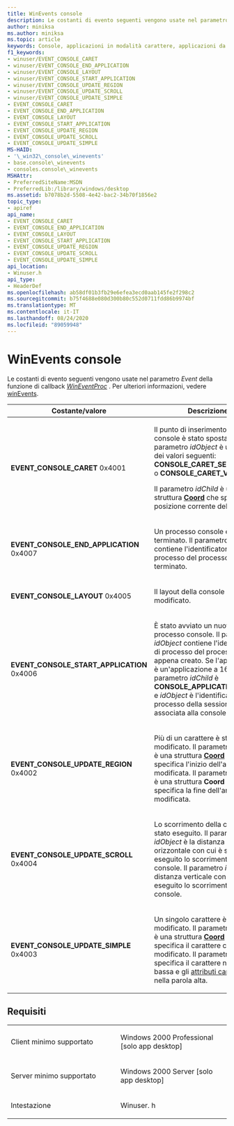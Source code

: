 ```yaml
---
title: WinEvents console
description: Le costanti di evento seguenti vengono usate nel parametro event della funzione di callback WinEventProc. Per ulteriori informazioni, vedere WinEvents.
author: miniksa
ms.author: miniksa
ms.topic: article
keywords: Console, applicazioni in modalità carattere, applicazioni da riga di comando, applicazioni Terminal, API console
f1_keywords:
- winuser/EVENT_CONSOLE_CARET
- winuser/EVENT_CONSOLE_END_APPLICATION
- winuser/EVENT_CONSOLE_LAYOUT
- winuser/EVENT_CONSOLE_START_APPLICATION
- winuser/EVENT_CONSOLE_UPDATE_REGION
- winuser/EVENT_CONSOLE_UPDATE_SCROLL
- winuser/EVENT_CONSOLE_UPDATE_SIMPLE
- EVENT_CONSOLE_CARET
- EVENT_CONSOLE_END_APPLICATION
- EVENT_CONSOLE_LAYOUT
- EVENT_CONSOLE_START_APPLICATION
- EVENT_CONSOLE_UPDATE_REGION
- EVENT_CONSOLE_UPDATE_SCROLL
- EVENT_CONSOLE_UPDATE_SIMPLE
MS-HAID:
- '\_win32\_console\_winevents'
- base.console\_winevents
- consoles.console\_winevents
MSHAttr:
- PreferredSiteName:MSDN
- PreferredLib:/library/windows/desktop
ms.assetid: b7078b2d-5508-4e42-bac2-34b70f1856e2
topic_type:
- apiref
api_name:
- EVENT_CONSOLE_CARET
- EVENT_CONSOLE_END_APPLICATION
- EVENT_CONSOLE_LAYOUT
- EVENT_CONSOLE_START_APPLICATION
- EVENT_CONSOLE_UPDATE_REGION
- EVENT_CONSOLE_UPDATE_SCROLL
- EVENT_CONSOLE_UPDATE_SIMPLE
api_location:
- Winuser.h
api_type:
- HeaderDef
ms.openlocfilehash: ab58df01b3fb29e6efea3ecd0aab145fe2f298c2
ms.sourcegitcommit: b75f4688e080d300b80c552d0711fdd86b9974bf
ms.translationtype: MT
ms.contentlocale: it-IT
ms.lasthandoff: 08/24/2020
ms.locfileid: "89059948"
---
```

# <a name="console-winevents"></a>WinEvents console


Le costanti di evento seguenti vengono usate nel parametro *Event* della funzione di callback [*WinEventProc*](https://msdn.microsoft.com/library/windows/desktop/dd373885(v=vs.85).aspx) . Per ulteriori informazioni, vedere [winEvents](https://msdn.microsoft.com/library/windows/desktop/dd373889).

<table>
<colgroup>
<col width="50%" />
<col width="50%" />
</colgroup>
<thead>
<tr class="header">
<th>Costante/valore</th>
<th>Descrizione</th>
</tr>
</thead>
<tbody>
<tr class="odd">
<td><span id="EVENT_CONSOLE_CARET"></span><span id="event_console_caret"></span>
<strong>EVENT_CONSOLE_CARET</strong> 0x4001</td>
<td><p>Il punto di inserimento della console è stato spostato. Il parametro <em>idObject</em> è uno o più dei valori seguenti: <strong>CONSOLE_CARET_SELECTION</strong> o <strong>CONSOLE_CARET_VISIBLE</strong>.</p>
<p>Il parametro <em>idChild</em> è una struttura <strong><a href="https://docs.microsoft.com/windows/console/coord-str">Coord</a></strong> che specifica la posizione corrente del cursore.</p></td>
</tr>
<tr class="even">
<td><span id="EVENT_CONSOLE_END_APPLICATION"></span><span id="event_console_end_application"></span>
<strong>EVENT_CONSOLE_END_APPLICATION</strong> 0x4007</td>
<td><p>Un processo console è stato terminato. Il parametro <em>idObject</em> contiene l'identificatore di processo del processo terminato.</p></td>
</tr>
<tr class="odd">
<td><span id="EVENT_CONSOLE_LAYOUT"></span><span id="event_console_layout"></span>
<strong>EVENT_CONSOLE_LAYOUT</strong> 0x4005</td>
<td><p>Il layout della console è stato modificato.</p></td>
</tr>
<tr class="even">
<td><span id="EVENT_CONSOLE_START_APPLICATION"></span><span id="event_console_start_application"></span>
<strong>EVENT_CONSOLE_START_APPLICATION</strong> 0x4006</td>
<td><p>È stato avviato un nuovo processo console. Il parametro <em>idObject</em> contiene l'identificatore di processo del processo appena creato. Se l'applicazione è un'applicazione a 16 bit, il parametro <em>idChild</em> è <strong>CONSOLE_APPLICATION_16BIT</strong> e <em>idObject</em> è l'identificatore del processo della sessione NTVDM associata alla console.</p></td>
</tr>
<tr class="odd">
<td><span id="EVENT_CONSOLE_UPDATE_REGION"></span><span id="event_console_update_region"></span>
<strong>EVENT_CONSOLE_UPDATE_REGION</strong> 0x4002</td>
<td><p>Più di un carattere è stato modificato. Il parametro <em>idObject</em> è una struttura <a href="coord-str.md" data-raw-source="[&lt;strong&gt;COORD&lt;/strong&gt;](coord-str.md)"><strong>Coord</strong></a> che specifica l'inizio dell'area modificata. Il parametro <em>idChild</em> è una struttura <strong>Coord</strong> che specifica la fine dell'area modificata.</p></td>
</tr>
<tr class="even">
<td><span id="EVENT_CONSOLE_UPDATE_SCROLL"></span><span id="event_console_update_scroll"></span>
<strong>EVENT_CONSOLE_UPDATE_SCROLL</strong> 0x4004</td>
<td><p>Lo scorrimento della console è stato eseguito. Il parametro <em>idObject</em> è la distanza orizzontale con cui è stato eseguito lo scorrimento della console. Il parametro <em>idChild</em> è la distanza verticale con cui è stato eseguito lo scorrimento della console.</p></td>
</tr>
<tr class="odd">
<td><span id="EVENT_CONSOLE_UPDATE_SIMPLE"></span><span id="event_console_update_simple"></span>
<strong>EVENT_CONSOLE_UPDATE_SIMPLE</strong> 0x4003</td>
<td><p>Un singolo carattere è stato modificato. Il parametro <em>idObject</em> è una struttura <a href="coord-str.md" data-raw-source="[&lt;strong&gt;COORD&lt;/strong&gt;](coord-str.md)"><strong>Coord</strong></a> che specifica il carattere che è stato modificato. Il parametro <em>idChild</em> specifica il carattere nella parola bassa e gli <a href="console-screen-buffers.md#_win32_font_attributes" data-raw-source="[character attributes](console-screen-buffers.md#_win32_font_attributes)">attributi carattere</a> nella parola alta.</p></td>
</tr>
<tr class="even">
</tr>
<tr class="odd">
</tr>
<tr class="even">
</tr>
<tr class="odd">
</tr>
<tr class="even">
</tr>
</tbody>
</table>

<a name="requirements"></a>Requisiti
------------

<table>
<colgroup>
<col width="50%" />
<col width="50%" />
</colgroup>
<tbody>
<tr class="odd">
<td><p>Client minimo supportato</p></td>
<td><p>Windows 2000 Professional [solo app desktop]</p></td>
</tr>
<tr class="even">
<td><p>Server minimo supportato</p></td>
<td><p>Windows 2000 Server [solo app desktop]</p></td>
</tr>
<tr class="odd">
<td><p>Intestazione</p></td>
<td>Winuser. h</td>
</tr>
</tbody>
</table>
